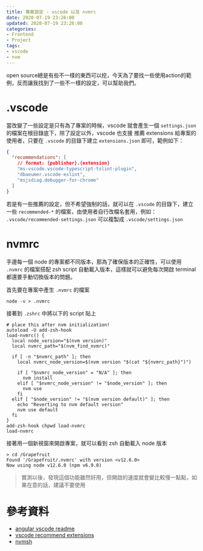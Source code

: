```yaml
---
title: 專案設定 - vscode 以及 nvmrc
date: 2020-07-19 23:26:00
updated: 2020-07-19 23:26:00
categories:
- Frontend
- Project
tags:
- vscode
- nvm
---
```


open source總是有些不一樣的東西可以挖，今天為了要找一些使用action的範例，反而讓我找到了一些不一樣的設定，可以幫助我們。

<!-- more -->

# .vscode

當改變了一些設定是只有為了專案的時候，vscode 就會產生一個 `settings.json` 的檔案在根目錄底下，除了設定以外，vscode 也支援 推薦 extensions 給專案的使用者，只要在 `.vscode` 的目錄下建立 `extensions.json` 即可，範例如下：

```json
{
  "recommendations": [
    // format: {publisher}.{extension}
    "ms-vscode.vscode-typescript-tslint-plugin",
    "dbaeumer.vscode-eslint",
    "msjsdiag.debugger-for-chrome"
  ]
}
```

若是有一些推薦的設定，但不希望強制的話，就可以在 `.vscode` 的目錄下，建立一些 `recommended-*` 的檔案，由使用者自行改檔名套用，例如： `.vscode/recommended-settings.json` 可以複製成 `.vscode/settings.json`

# nvmrc

手邊每一個 node 的專案都不同版本，那為了確保版本的正確性，可以使用 `.nvmrc` 的檔案搭配 zsh script 自動載入版本，這樣就可以避免每次開啟 terminal 都還要手動切換版本的問題。

首先要在專案中產生 `.nvmrc` 的檔案

```shell
node -v > .nvmrc
```

接著到 `.zshrc` 中將以下的 script 貼上

```shell
# place this after nvm initialization!
autoload -U add-zsh-hook
load-nvmrc() {
  local node_version="$(nvm version)"
  local nvmrc_path="$(nvm_find_nvmrc)"

  if [ -n "$nvmrc_path" ]; then
    local nvmrc_node_version=$(nvm version "$(cat "${nvmrc_path}")")

    if [ "$nvmrc_node_version" = "N/A" ]; then
      nvm install
    elif [ "$nvmrc_node_version" != "$node_version" ]; then
      nvm use
    fi
  elif [ "$node_version" != "$(nvm version default)" ]; then
    echo "Reverting to nvm default version"
    nvm use default
  fi
}
add-zsh-hook chpwd load-nvmrc
load-nvmrc
```

接著用一個新視窗來開啟專案，就可以看到 zsh 自動載入 node 版本

```shell
> cd /Grapefruit
Found '/Grapefruit/.nvmrc' with version <v12.6.0>
Now using node v12.6.0 (npm v6.9.0)
```

> 實測以後，發現這個功能雖然好用，但開啟的速度就會變比較慢一點點，如果在意的話，建議不要使用

# 參考資料

* [angular vscode readme](https://github.com/angular/angular/blob/master/.vscode/README.md)
* [vscode recommend extensions](https://code.visualstudio.com/docs/editor/extension-gallery#_workspace-recommended-extensions)
* [nvmsh](https://github.com/nvm-sh/nvm#zsh)
